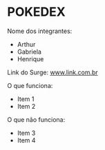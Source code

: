 # POKEDEX

Nome dos integrantes: 
- Arthur
- Gabriela
- Henrique

Link do Surge: www.link.com.br

O que funciona:
- Item 1
- Item 2

O que não funciona: 
- Item 3
- Item 4
